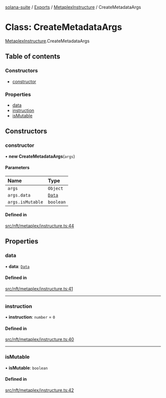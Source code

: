 [solana-suite](../README.md) / [Exports](../modules.md) / [MetaplexInstructure](../modules/MetaplexInstructure.md) / CreateMetadataArgs

# Class: CreateMetadataArgs

[MetaplexInstructure](../modules/MetaplexInstructure.md).CreateMetadataArgs

## Table of contents

### Constructors

- [constructor](MetaplexInstructure.CreateMetadataArgs.md#constructor)

### Properties

- [data](MetaplexInstructure.CreateMetadataArgs.md#data)
- [instruction](MetaplexInstructure.CreateMetadataArgs.md#instruction)
- [isMutable](MetaplexInstructure.CreateMetadataArgs.md#ismutable)

## Constructors

### constructor

• **new CreateMetadataArgs**(`args`)

#### Parameters

| Name | Type |
| :------ | :------ |
| `args` | `Object` |
| `args.data` | [`Data`](MetaplexInstructure.Data.md) |
| `args.isMutable` | `boolean` |

#### Defined in

[src/nft/metaplex/instructure.ts:44](https://github.com/fukaoi/solana-suite/blob/c7cf758/src/nft/metaplex/instructure.ts#L44)

## Properties

### data

• **data**: [`Data`](MetaplexInstructure.Data.md)

#### Defined in

[src/nft/metaplex/instructure.ts:41](https://github.com/fukaoi/solana-suite/blob/c7cf758/src/nft/metaplex/instructure.ts#L41)

___

### instruction

• **instruction**: `number` = `0`

#### Defined in

[src/nft/metaplex/instructure.ts:40](https://github.com/fukaoi/solana-suite/blob/c7cf758/src/nft/metaplex/instructure.ts#L40)

___

### isMutable

• **isMutable**: `boolean`

#### Defined in

[src/nft/metaplex/instructure.ts:42](https://github.com/fukaoi/solana-suite/blob/c7cf758/src/nft/metaplex/instructure.ts#L42)
